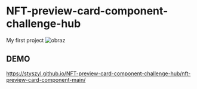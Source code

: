 # NFT-preview-card-component-challenge-hub
My first project
![obraz](https://user-images.githubusercontent.com/97724595/171255215-763c81b5-96ad-4efc-a390-90389813960d.png)

## DEMO
https://styszyl.github.io/NFT-preview-card-component-challenge-hub/nft-preview-card-component-main/
